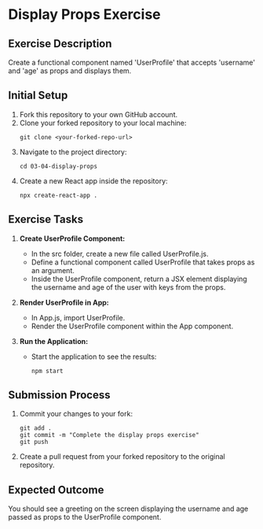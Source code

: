# Display Props Exercise

## Exercise Description
Create a functional component named 'UserProfile' that accepts 'username' and 'age' as props and displays them.

## Initial Setup
1. Fork this repository to your own GitHub account.
2. Clone your forked repository to your local machine:
   ```
   git clone <your-forked-repo-url>
   ```
3. Navigate to the project directory:
   ```
   cd 03-04-display-props
   ```
4. Create a new React app inside the repository:
   ```
   npx create-react-app .
   ```

## Exercise Tasks
1. **Create UserProfile Component:**
   - In the src folder, create a new file called UserProfile.js.
   - Define a functional component called UserProfile that takes props as an argument.
   - Inside the UserProfile component, return a JSX element displaying the username and age of the user with keys from the props.

2. **Render UserProfile in App:**
   - In App.js, import UserProfile.
   - Render the UserProfile component within the App component.

3. **Run the Application:**
   - Start the application to see the results:
     ```
     npm start
     ```

## Submission Process
1. Commit your changes to your fork:
   ```
   git add .
   git commit -m "Complete the display props exercise"
   git push
   ```
2. Create a pull request from your forked repository to the original repository.

## Expected Outcome
You should see a greeting on the screen displaying the username and age passed as props to the UserProfile component.
